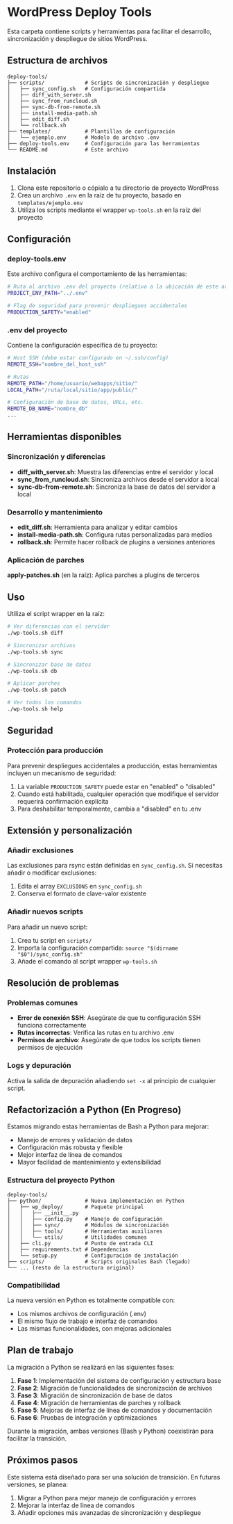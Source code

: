 # WordPress Deploy Tools

Esta carpeta contiene scripts y herramientas para facilitar el desarrollo, sincronización y despliegue de sitios WordPress.

## Estructura de archivos

```
deploy-tools/
├── scripts/             # Scripts de sincronización y despliegue
│   ├── sync_config.sh   # Configuración compartida
│   ├── diff_with_server.sh
│   ├── sync_from_runcloud.sh
│   ├── sync-db-from-remote.sh
│   ├── install-media-path.sh
│   ├── edit_diff.sh
│   └── rollback.sh
├── templates/           # Plantillas de configuración
│   └── ejemplo.env      # Modelo de archivo .env
├── deploy-tools.env     # Configuración para las herramientas
└── README.md            # Este archivo
```

## Instalación

1. Clona este repositorio o cópialo a tu directorio de proyecto WordPress
2. Crea un archivo `.env` en la raíz de tu proyecto, basado en `templates/ejemplo.env`
3. Utiliza los scripts mediante el wrapper `wp-tools.sh` en la raíz del proyecto

## Configuración

### deploy-tools.env
Este archivo configura el comportamiento de las herramientas:

```bash
# Ruta al archivo .env del proyecto (relativo a la ubicación de este archivo)
PROJECT_ENV_PATH="../.env"

# Flag de seguridad para prevenir despliegues accidentales
PRODUCTION_SAFETY="enabled"
```

### .env del proyecto
Contiene la configuración específica de tu proyecto:

```bash
# Host SSH (debe estar configurado en ~/.ssh/config)
REMOTE_SSH="nombre_del_host_ssh"

# Rutas
REMOTE_PATH="/home/usuario/webapps/sitio/"
LOCAL_PATH="/ruta/local/sitio/app/public/"

# Configuración de base de datos, URLs, etc.
REMOTE_DB_NAME="nombre_db"
...
```

## Herramientas disponibles

### Sincronización y diferencias

* **diff_with_server.sh**: Muestra las diferencias entre el servidor y local
* **sync_from_runcloud.sh**: Sincroniza archivos desde el servidor a local
* **sync-db-from-remote.sh**: Sincroniza la base de datos del servidor a local

### Desarrollo y mantenimiento

* **edit_diff.sh**: Herramienta para analizar y editar cambios
* **install-media-path.sh**: Configura rutas personalizadas para medios
* **rollback.sh**: Permite hacer rollback de plugins a versiones anteriores

### Aplicación de parches

**apply-patches.sh** (en la raíz): Aplica parches a plugins de terceros

## Uso

Utiliza el script wrapper en la raíz:

```bash
# Ver diferencias con el servidor
./wp-tools.sh diff

# Sincronizar archivos
./wp-tools.sh sync

# Sincronizar base de datos
./wp-tools.sh db

# Aplicar parches
./wp-tools.sh patch

# Ver todos los comandos
./wp-tools.sh help
```

## Seguridad

### Protección para producción

Para prevenir despliegues accidentales a producción, estas herramientas incluyen un mecanismo de seguridad:

1. La variable `PRODUCTION_SAFETY` puede estar en "enabled" o "disabled"
2. Cuando está habilitada, cualquier operación que modifique el servidor requerirá confirmación explícita
3. Para deshabilitar temporalmente, cambia a "disabled" en tu .env

## Extensión y personalización

### Añadir exclusiones

Las exclusiones para rsync están definidas en `sync_config.sh`. Si necesitas añadir o modificar exclusiones:

1. Edita el array `EXCLUSIONS` en `sync_config.sh`
2. Conserva el formato de clave-valor existente

### Añadir nuevos scripts

Para añadir un nuevo script:

1. Crea tu script en `scripts/`
2. Importa la configuración compartida: `source "$(dirname "$0")/sync_config.sh"`
3. Añade el comando al script wrapper `wp-tools.sh`

## Resolución de problemas

### Problemas comunes

* **Error de conexión SSH**: Asegúrate de que tu configuración SSH funciona correctamente
* **Rutas incorrectas**: Verifica las rutas en tu archivo .env
* **Permisos de archivo**: Asegúrate de que todos los scripts tienen permisos de ejecución

### Logs y depuración

Activa la salida de depuración añadiendo `set -x` al principio de cualquier script.

## Refactorización a Python (En Progreso)

Estamos migrando estas herramientas de Bash a Python para mejorar:

- Manejo de errores y validación de datos
- Configuración más robusta y flexible
- Mejor interfaz de línea de comandos
- Mayor facilidad de mantenimiento y extensibilidad

### Estructura del proyecto Python

```
deploy-tools/
├── python/              # Nueva implementación en Python
│   ├── wp_deploy/       # Paquete principal
│   │   ├── __init__.py
│   │   ├── config.py    # Manejo de configuración 
│   │   ├── sync/        # Módulos de sincronización
│   │   ├── tools/       # Herramientas auxiliares
│   │   └── utils/       # Utilidades comunes
│   ├── cli.py           # Punto de entrada CLI
│   ├── requirements.txt # Dependencias
│   └── setup.py         # Configuración de instalación
├── scripts/             # Scripts originales Bash (legado)
└── ... (resto de la estructura original)
```

### Compatibilidad

La nueva versión en Python es totalmente compatible con:
- Los mismos archivos de configuración (.env)
- El mismo flujo de trabajo e interfaz de comandos
- Las mismas funcionalidades, con mejoras adicionales

## Plan de trabajo

La migración a Python se realizará en las siguientes fases:

1. **Fase 1**: Implementación del sistema de configuración y estructura base
2. **Fase 2**: Migración de funcionalidades de sincronización de archivos
3. **Fase 3**: Migración de sincronización de base de datos
4. **Fase 4**: Migración de herramientas de parches y rollback
5. **Fase 5**: Mejoras de interfaz de línea de comandos y documentación
6. **Fase 6**: Pruebas de integración y optimizaciones

Durante la migración, ambas versiones (Bash y Python) coexistirán para facilitar la transición.

## Próximos pasos 

Este sistema está diseñado para ser una solución de transición. En futuras versiones, se planea:

1. Migrar a Python para mejor manejo de configuración y errores
2. Mejorar la interfaz de línea de comandos
3. Añadir opciones más avanzadas de sincronización y despliegue 